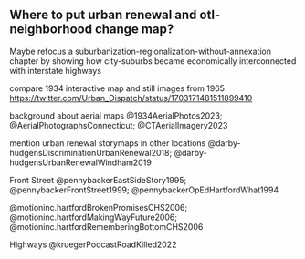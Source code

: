 ## Where to put urban renewal and otl-neighborhood change map?

Maybe refocus a suburbanization-regionalization-without-annexation chapter
by showing how city-suburbs became economically interconnected with interstate highways

compare 1934 interactive map and still images from 1965
https://twitter.com/Urban_Dispatch/status/1703171481511899410

background about aerial maps
@1934AerialPhotos2023; @AerialPhotographsConnecticut; @CTAerialImagery2023

mention urban renewal storymaps in other locations
@darby-hudgensDiscriminationUrbanRenewal2018; @darby-hudgensUrbanRenewalWindham2019

Front Street
@pennybackerEastSideStory1995; @pennybackerFrontStreet1999; @pennybackerOpEdHartfordWhat1994

@motioninc.hartfordBrokenPromisesCHS2006; @motioninc.hartfordMakingWayFuture2006; @motioninc.hartfordRememberingBottomCHS2006

Highways @kruegerPodcastRoadKilled2022
